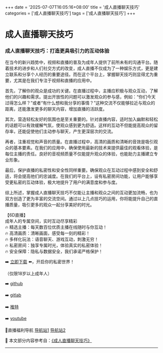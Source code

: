 +++
date = '2025-07-07T16:05:16+08:00'
title = '成人直播聊天技巧'
categories = ['成人直播聊天技巧']
tags = ['成人直播聊天技巧']
+++

# 成人直播聊天技巧

### 成人直播聊天技巧：打造更具吸引力的互动体验

在当今的新兴趋势中，视频和直播的普及为成年人提供了前所未有的沟通平台。随着技术的进步和人们社交方式的改变，成人直播不仅成为了一种娱乐方式，更是建立联系和分享个人经历的重要途径。而在这个平台上，掌握聊天技巧则显得尤为重要，尤其是在我们专注于视频和直播的应用中。

首先，了解你的观众是成功的关键。在直播过程中，主播应积极与观众互动，了解他们的兴趣和需求。提出开放性的问题可以激发观众的参与感，例如：“你们今天过得怎么样？”或者“有什么想和我分享的事情？”这种交流不仅能够拉近与观众的距离，还能激发更多的聊天内容，增加直播的活跃度。

其次，营造轻松友好的氛围也是至关重要的。针对直播内容，适时加入幽默和轻松的话题可以有效缓解气氛，使观众感到更为舒适。这样的互动不但能提高观众的留存率，还能促使他们主动参与聊天，产生更深层次的交流。

再者，注重视觉和声音的质量。在直播过程中，高清的画质和清晰的音效是吸引观众的基本要素。在我们的应用中，确保使用最新的技术来提供最佳的观看体验，是每位主播的责任。良好的音视频质量不仅能提升观众的体验，也能助力主播建立专业形象。

最后，保护直播的私密性和安全性同样重要。确保观众在互动过程中感到安全和舒适，将会提高他们的忠诚度。在我们的平台上，设有私密房间功能，让用户能够享受更私密的互动体验，极大地提升了用户的满意度和参与度。

综上所述，掌握成人直播聊天技巧不仅能让主播和观众之间的互动更加流畅，也为双方创造了更为丰富的交流空间。通过以上几点技巧的运用，你将能提升自己的直播质量，吸引更多的观众一起分享美好的时光。

【6D直播】  
成年人的专属空间，实时互动尽享精彩  
🔥 精选主播：每天数百位优质主播在线随时与你互动！  
🔥 高清画质：清晰画面，感受每一刻的精彩！  
🔥 多样化玩法：语音聊天、游戏互动，刺激无穷！  
🔥 私密房间：独享专属时光，体验真实的私密体验！  
🔥 安全保障：隐私与数据安全，我们承诺严格保护！  

➡️ [立即下载](https://down123.s3.ap-east-1.amazonaws.com/down/down.html?channelCode=blog) ⬅️，开启你的私密世界！  

（仅限18岁以上成年人）  

➡️ [github](https://aldult-live.github.io/)  

➡️ [gitlab](https://seo-09598d.gitlab.io/)  

➡️ [推特](https://x.com/wegame33)  

➡️ [youtube](https://www.youtube.com/@6Dlive)  

🔞直播福利导航 [导航站1](https://webstack-86085a.gitlab.io/) [导航站2](https://onlygit123-2.github.io/)


📘 本文部分内容参考自：[《成人直播聊天技巧》](https://github.com/yumanse/yumanse)

---
